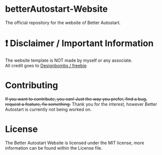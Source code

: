﻿# betterAutostart-Website
 The official repository for the website of Better Autostart.

# ❗️ Disclaimer / Important Information
The website template is NOT made by myself or any associate. 
<br>
All credit goes to [Designbombs / freebie](https://www.designbombs.com/freebie/knight/)

# Contributing
~~If you want to contribute, you can! Just the way you prefer, find a bug, request a feature, fix something.~~
Thank you for the interest, however Better Autostart is currently not being worked on.

# License
The Better Autostart Website is licensed under the MIT license, more information can be found within the License file.
